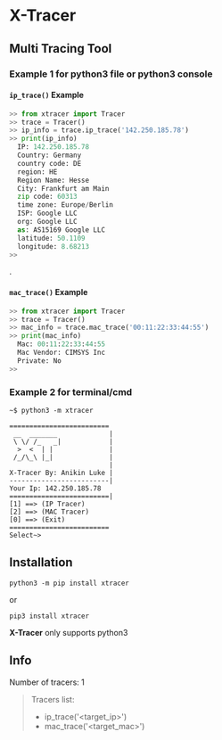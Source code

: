 # X-Tracer
## Multi Tracing Tool
### Example 1 for python3 file or python3 console
#### **`ip_trace()`** Example
```py
>> from xtracer import Tracer
>> trace = Tracer()
>> ip_info = trace.ip_trace('142.250.185.78')
>> print(ip_info)
  IP: 142.250.185.78
  Country: Germany
  country code: DE
  region: HE
  Region Name: Hesse
  City: Frankfurt am Main
  zip code: 60313
  time zone: Europe/Berlin
  ISP: Google LLC
  org: Google LLC
  as: AS15169 Google LLC
  latitude: 50.1109
  longitude: 8.68213
>>
```
.
#### **`mac_trace()`** Example
```py
>> from xtracer import Tracer
>> trace = Tracer()
>> mac_info = trace.mac_trace('00:11:22:33:44:55')
>> print(mac_info)
  Mac: 00:11:22:33:44:55
  Mac Vendor: CIMSYS Inc
  Private: No
>>
```

### Example 2 for terminal/cmd
```console
~$ python3 -m xtracer

=========================
 __  _______             |
 \ \/ /_   _|            |
  >  <  | |              |
 /_/\_\ |_|              |
                         |
X-Tracer By: Anikin Luke |
-------------------------|
Your Ip: 142.250.185.78
=========================|
[1] ==> (IP Tracer)
[2] ==> (MAC Tracer)
[0] ==> (Exit)
=========================
Select~>
```
## Installation
```
python3 -m pip install xtracer
```
or
```
pip3 install xtracer
```
**X-Tracer** only supports python3


## Info
Number of tracers: 1
> Tracers list:
> * ip_trace('<target_ip>')
> * mac_trace('<target_mac>')